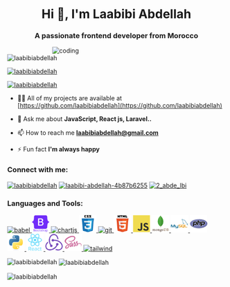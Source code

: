 <h1 align="center">Hi 👋, I'm Laabibi Abdellah</h1>
<h3 align="center">A passionate frontend developer from Morocco</h3>
<img align="right" width="400" src="https://gifdb.com/images/high/programming-angry-punching-keyboard-fw45yh2e39g24ylb.gif" alt="coding" />

<p align="left"> <img src="https://komarev.com/ghpvc/?username=laabibiabdellah&label=Profile%20views&color=0e75b6&style=flat" alt="laabibiabdellah" /> </p>

<p align="left"> <a href="https://github.com/ryo-ma/github-profile-trophy"><img src="https://github-profile-trophy.vercel.app/?username=laabibiabdellah" alt="laabibiabdellah" /></a> </p>

<p align="left"> <a href="https://twitter.com/laabibiabdellah" target="blank"><img src="https://img.shields.io/twitter/follow/laabibiabdellah?logo=twitter&style=for-the-badge" alt="laabibiabdellah" /></a> </p>

- 👨‍💻 All of my projects are available at [https://github.com/laabibiabdellah](https://github.com/laabibiabdellah)

- 💬 Ask me about **JavaScript, React js, Laravel..**

- 📫 How to reach me **laabibiabdellah@gmail.com**

- ⚡ Fun fact **I'm always happy**

<h3 align="left">Connect with me:</h3>
<p align="left">
<a href="https://twitter.com/laabibiabdellah" target="blank"><img align="center" src="https://raw.githubusercontent.com/rahuldkjain/github-profile-readme-generator/master/src/images/icons/Social/twitter.svg" alt="laabibiabdellah" height="30" width="40" /></a>
<a href="https://linkedin.com/in/laabibi-abdellah-4b87b6255" target="blank"><img align="center" src="https://raw.githubusercontent.com/rahuldkjain/github-profile-readme-generator/master/src/images/icons/Social/linked-in-alt.svg" alt="laabibi-abdellah-4b87b6255" height="30" width="40" /></a>
<a href="https://instagram.com/2_abde_lbi" target="blank"><img align="center" src="https://raw.githubusercontent.com/rahuldkjain/github-profile-readme-generator/master/src/images/icons/Social/instagram.svg" alt="2_abde_lbi" height="30" width="40" /></a>
</p>

<h3 align="left">Languages and Tools:</h3>
<p align="left"> <a href="https://babeljs.io/" target="_blank" rel="noreferrer"> <img src="https://www.vectorlogo.zone/logos/babeljs/babeljs-icon.svg" alt="babel" width="40" height="40"/> </a> <a href="https://getbootstrap.com" target="_blank" rel="noreferrer"> <img src="https://raw.githubusercontent.com/devicons/devicon/master/icons/bootstrap/bootstrap-plain-wordmark.svg" alt="bootstrap" width="40" height="40"/> </a> <a href="https://www.chartjs.org" target="_blank" rel="noreferrer"> <img src="https://www.chartjs.org/media/logo-title.svg" alt="chartjs" width="40" height="40"/> </a> <a href="https://www.w3schools.com/css/" target="_blank" rel="noreferrer"> <img src="https://raw.githubusercontent.com/devicons/devicon/master/icons/css3/css3-original-wordmark.svg" alt="css3" width="40" height="40"/> </a> <a href="https://git-scm.com/" target="_blank" rel="noreferrer"> <img src="https://www.vectorlogo.zone/logos/git-scm/git-scm-icon.svg" alt="git" width="40" height="40"/> </a> <a href="https://www.w3.org/html/" target="_blank" rel="noreferrer"> <img src="https://raw.githubusercontent.com/devicons/devicon/master/icons/html5/html5-original-wordmark.svg" alt="html5" width="40" height="40"/> </a> <a href="https://developer.mozilla.org/en-US/docs/Web/JavaScript" target="_blank" rel="noreferrer"> <img src="https://raw.githubusercontent.com/devicons/devicon/master/icons/javascript/javascript-original.svg" alt="javascript" width="40" height="40"/> </a> <a href="https://www.mongodb.com/" target="_blank" rel="noreferrer"> <img src="https://raw.githubusercontent.com/devicons/devicon/master/icons/mongodb/mongodb-original-wordmark.svg" alt="mongodb" width="40" height="40"/> </a> <a href="https://www.mysql.com/" target="_blank" rel="noreferrer"> <img src="https://raw.githubusercontent.com/devicons/devicon/master/icons/mysql/mysql-original-wordmark.svg" alt="mysql" width="40" height="40"/> </a> <a href="https://www.php.net" target="_blank" rel="noreferrer"> <img src="https://raw.githubusercontent.com/devicons/devicon/master/icons/php/php-original.svg" alt="php" width="40" height="40"/> </a> <a href="https://www.python.org" target="_blank" rel="noreferrer"> <img src="https://raw.githubusercontent.com/devicons/devicon/master/icons/python/python-original.svg" alt="python" width="40" height="40"/> </a> <a href="https://reactjs.org/" target="_blank" rel="noreferrer"> <img src="https://raw.githubusercontent.com/devicons/devicon/master/icons/react/react-original-wordmark.svg" alt="react" width="40" height="40"/> </a> <a href="https://redux.js.org" target="_blank" rel="noreferrer"> <img src="https://raw.githubusercontent.com/devicons/devicon/master/icons/redux/redux-original.svg" alt="redux" width="40" height="40"/> </a> <a href="https://sass-lang.com" target="_blank" rel="noreferrer"> <img src="https://raw.githubusercontent.com/devicons/devicon/master/icons/sass/sass-original.svg" alt="sass" width="40" height="40"/> </a> <a href="https://tailwindcss.com/" target="_blank" rel="noreferrer"> <img src="https://www.vectorlogo.zone/logos/tailwindcss/tailwindcss-icon.svg" alt="tailwind" width="40" height="40"/> </a> </p>

<p><img align="left" src="https://github-readme-stats.vercel.app/api/top-langs?username=laabibiabdellah&show_icons=true&locale=en&layout=compact" alt="laabibiabdellah" /></p>

<p>&nbsp;<img align="center" src="https://github-readme-stats.vercel.app/api?username=laabibiabdellah&show_icons=true&locale=en" alt="laabibiabdellah" /></p>

<p><img align="center" src="https://github-readme-streak-stats.herokuapp.com/?user=laabibiabdellah&" alt="laabibiabdellah" /></p>

